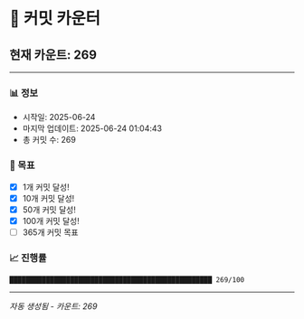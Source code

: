 # 🔢 커밋 카운터

## 현재 카운트: 269

---

### 📊 정보
- 시작일: 2025-06-24
- 마지막 업데이트: 2025-06-24 01:04:43
- 총 커밋 수: 269

### 🎯 목표
- [x] 1개 커밋 달성!
- [x] 10개 커밋 달성!
- [x] 50개 커밋 달성!
- [x] 100개 커밋 달성!
- [ ] 365개 커밋 목표

### 📈 진행률
```
██████████████████████████████████████████████████ 269/100
```

---
*자동 생성됨 - 카운트: 269*
